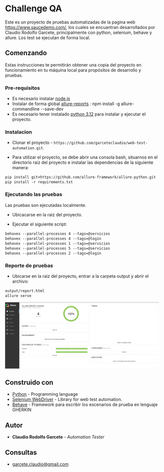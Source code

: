 # Challenge QA

Este es un proyecto de pruebas automatizadas de la pagina web https://www.saucedemo.com/, los cuales se encuantran desarrollados por Claudio Rodolfo Garcete, principalmente con python, selenium, behave y allure. Los test se ejecutan de forma local.

## Comenzando

Estas instrucciones te permitirán obtener una copia del proyecto en funcionamiento en tu máquina local para propósitos de desarrollo y pruebas.

### Pre-requisitos

- Es necesario instalar [node.js](https://nodejs.org/en)
- Instalar de forma global [allure-reports](https://www.npmjs.com/package/allure-commandline) : npm install -g allure-commandline --save-dev
- Es necesario tener instalado [python 3.12](https://www.python.org/downloads/) para instalar y ejecutar el proyecto.

### Instalacion

- Clonar el proyecto - `https://github.com/garceteclaudio/web-test-automation.git`.

- Para utilizar el proyecto, se debe abrir una consola bash, situarnos en el directorio raiz del proyecto e instalar las dependencias de la siguiente manera:


```
pip install git+https://github.com/allure-framework/allure-python.git
pip install -r requirements.txt
```


### Ejecutando las pruebas

Las pruebas son ejecutadas localmente.

- Ubicacarse en la raiz del proyecto.

- Ejecutar el siguiente script:

```
behavex --parallel-processes 4 --tags=@servicios
behavex --parallel-processes 4 --tags=@login
behavex --parallel-processes 1 --tags=@servicios
behavex --parallel-processes 5 --tags=@servicios
behavex --parallel-processes 2 --tags=@login

```

### Reporte de pruebas

- Ubicarse en la raiz del proyecto, entrar a la carpeta output y abrir el archivo:

```
output/report.html
allure serve

```

![Screenshot](reporte.png)


## Construido con
* [Python](https://www.python.org/downloads/) - Programming language
* [Selenium WebDriver](https://www.selenium.dev/documentation/webdriver/) - Library for web test automation.
* [Behave](https://behave.readthedocs.io/en/latest/) - Framework para escribir los escenarios de prueba en lenguaje GHERKIN


## Autor
* **Claudio Rodolfo Garcete** - *Automation Tester* 

## Consultas
* garcete.claudio@gmail.com